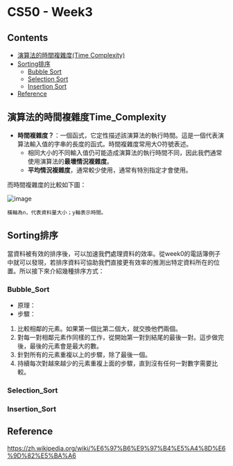 # CS50 - Week3

## Contents
* [演算法的時間複雜度(Time Complexity)](#演算法的時間複雜度Time_Complexity)
* [Sorting排序](#Sorting排序)
  * [Bubble Sort](#Bubble_Sort)
  * [Selection Sort](#Selection_Sort)
  * [Insertion Sort](#Insertion_Sort)
* [Reference](#Reference)


## 演算法的時間複雜度Time_Complexity
* **時間複雜度？**：一個函式，它定性描述該演算法的執行時間。這是一個代表演算法輸入值的字串的長度的函式。時間複雜度常用大O符號表述。
  * 相同大小的不同輸入值仍可能造成演算法的執行時間不同，因此我們通常使用演算法的**最壞情況複雜度**。
  * **平均情況複雜度**，通常較少使用，通常有特別指定才會使用。

而時間複雜度的比較如下圖：  


![image](http://cdn.cs50.net/2013/fall/lectures/3/w/notes3w/worse_runtimes.png)  

```
橫軸為n，代表資料量大小；y軸表示時間。  
```

## Sorting排序
當資料被有效的排序後，可以加速我們處理資料的效率。從week0的電話簿例子中就可以發現，若排序資料可協助我們直接更有效率的推測出特定資料所在的位置。所以接下來介紹幾種排序方式：  

### Bubble_Sort
* 原理：
* 步驟：
 1. 比較相鄰的元素。如果第一個比第二個大，就交換他們兩個。
 2. 對每一對相鄰元素作同樣的工作，從開始第一對到結尾的最後一對。這步做完後，最後的元素會是最大的數。
 3. 針對所有的元素重複以上的步驟，除了最後一個。
 4. 持續每次對越來越少的元素重複上面的步驟，直到沒有任何一對數字需要比較。
### Selection_Sort
### Insertion_Sort


## Reference
https://zh.wikipedia.org/wiki/%E6%97%B6%E9%97%B4%E5%A4%8D%E6%9D%82%E5%BA%A6  


